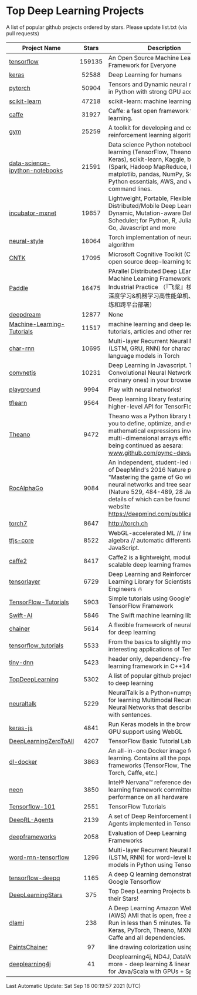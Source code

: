 # Top Deep Learning Projects
A list of popular github projects ordered by stars.
Please update list.txt (via pull requests)

|Project Name| Stars | Description |
| ---------- |:-----:| ----------- |
| [tensorflow](https://github.com/tensorflow/tensorflow) | 159135 | An Open Source Machine Learning Framework for Everyone |
| [keras](https://github.com/keras-team/keras) | 52588 | Deep Learning for humans |
| [pytorch](https://github.com/pytorch/pytorch) | 50904 | Tensors and Dynamic neural networks in Python with strong GPU acceleration |
| [scikit-learn](https://github.com/scikit-learn/scikit-learn) | 47218 | scikit-learn: machine learning in Python |
| [caffe](https://github.com/BVLC/caffe) | 31927 | Caffe: a fast open framework for deep learning. |
| [gym](https://github.com/openai/gym) | 25259 | A toolkit for developing and comparing reinforcement learning algorithms. |
| [data-science-ipython-notebooks](https://github.com/donnemartin/data-science-ipython-notebooks) | 21591 | Data science Python notebooks: Deep learning (TensorFlow, Theano, Caffe, Keras), scikit-learn, Kaggle, big data (Spark, Hadoop MapReduce, HDFS), matplotlib, pandas, NumPy, SciPy, Python essentials, AWS, and various command lines. |
| [incubator-mxnet](https://github.com/apache/incubator-mxnet) | 19657 | Lightweight, Portable, Flexible Distributed/Mobile Deep Learning with Dynamic, Mutation-aware Dataflow Dep Scheduler; for Python, R, Julia, Scala, Go, Javascript and more |
| [neural-style](https://github.com/jcjohnson/neural-style) | 18064 | Torch implementation of neural style algorithm |
| [CNTK](https://github.com/microsoft/CNTK) | 17095 | Microsoft Cognitive Toolkit (CNTK), an open source deep-learning toolkit |
| [Paddle](https://github.com/PaddlePaddle/Paddle) | 16475 | PArallel Distributed Deep LEarning: Machine Learning Framework from Industrial Practice （『飞桨』核心框架，深度学习&机器学习高性能单机、分布式训练和跨平台部署） |
| [deepdream](https://github.com/google/deepdream) | 12877 | None |
| [Machine-Learning-Tutorials](https://github.com/ujjwalkarn/Machine-Learning-Tutorials) | 11517 | machine learning and deep learning tutorials, articles and other resources  |
| [char-rnn](https://github.com/karpathy/char-rnn) | 10695 | Multi-layer Recurrent Neural Networks (LSTM, GRU, RNN) for character-level language models in Torch |
| [convnetjs](https://github.com/karpathy/convnetjs) | 10231 | Deep Learning in Javascript. Train Convolutional Neural Networks (or ordinary ones) in your browser. |
| [playground](https://github.com/tensorflow/playground) | 9994 | Play with neural networks! |
| [tflearn](https://github.com/tflearn/tflearn) | 9564 | Deep learning library featuring a higher-level API for TensorFlow. |
| [Theano](https://github.com/Theano/Theano) | 9472 | Theano was a Python library that allows you to define, optimize, and evaluate mathematical expressions involving multi-dimensional arrays efficiently. It is being continued as aesara: www.github.com/pymc-devs/aesara |
| [RocAlphaGo](https://github.com/Rochester-NRT/RocAlphaGo) | 9084 | An independent, student-led replication of DeepMind's 2016 Nature publication, "Mastering the game of Go with deep neural networks and tree search" (Nature 529, 484-489, 28 Jan 2016), details of which can be found on their website https://deepmind.com/publications.html. |
| [torch7](https://github.com/torch/torch7) | 8647 | http://torch.ch |
| [tfjs-core](https://github.com/tensorflow/tfjs-core) | 8522 | WebGL-accelerated ML // linear algebra // automatic differentiation for JavaScript. |
| [caffe2](https://github.com/facebookarchive/caffe2) | 8417 | Caffe2 is a lightweight, modular, and scalable deep learning framework. |
| [tensorlayer](https://github.com/tensorlayer/tensorlayer) | 6729 | Deep Learning and Reinforcement Learning Library for Scientists and Engineers 🔥 |
| [TensorFlow-Tutorials](https://github.com/nlintz/TensorFlow-Tutorials) | 5903 | Simple tutorials using Google's TensorFlow Framework |
| [Swift-AI](https://github.com/Swift-AI/Swift-AI) | 5846 | The Swift machine learning library. |
| [chainer](https://github.com/chainer/chainer) | 5614 | A flexible framework of neural networks for deep learning |
| [tensorflow_tutorials](https://github.com/pkmital/tensorflow_tutorials) | 5533 | From the basics to slightly more interesting applications of Tensorflow |
| [tiny-dnn](https://github.com/tiny-dnn/tiny-dnn) | 5423 | header only, dependency-free deep learning framework in C++14 |
| [TopDeepLearning](https://github.com/aymericdamien/TopDeepLearning) | 5302 | A list of popular github projects related to deep learning |
| [neuraltalk](https://github.com/karpathy/neuraltalk) | 5229 | NeuralTalk is a Python+numpy project for learning Multimodal Recurrent Neural Networks that describe images with sentences. |
| [keras-js](https://github.com/transcranial/keras-js) | 4841 | Run Keras models in the browser, with GPU support using WebGL |
| [DeepLearningZeroToAll](https://github.com/hunkim/DeepLearningZeroToAll) | 4207 | TensorFlow Basic Tutorial Labs |
| [dl-docker](https://github.com/floydhub/dl-docker) | 3863 | An all-in-one Docker image for deep learning. Contains all the popular DL frameworks (TensorFlow, Theano, Torch, Caffe, etc.) |
| [neon](https://github.com/NervanaSystems/neon) | 3850 | Intel® Nervana™ reference deep learning framework committed to best performance on all hardware |
| [Tensorflow-101](https://github.com/sjchoi86/Tensorflow-101) | 2551 | TensorFlow Tutorials |
| [DeepRL-Agents](https://github.com/awjuliani/DeepRL-Agents) | 2139 | A set of Deep Reinforcement Learning Agents implemented in Tensorflow. |
| [deepframeworks](https://github.com/zer0n/deepframeworks) | 2058 | Evaluation of Deep Learning Frameworks |
| [word-rnn-tensorflow](https://github.com/hunkim/word-rnn-tensorflow) | 1296 | Multi-layer Recurrent Neural Networks (LSTM, RNN) for word-level language models in Python using TensorFlow. |
| [tensorflow-deepq](https://github.com/siemanko/tensorflow-deepq) | 1165 | A deep Q learning demonstration using Google Tensorflow |
| [DeepLearningStars](https://github.com/hunkim/DeepLearningStars) | 375 | Top Deep Learning Projects based on their Stars! |
| [dlami](https://github.com/ritchieng/dlami) | 238 | A Deep Learning Amazon Web Service (AWS) AMI that is open, free and works. Run in less than 5 minutes. TensorFlow, Keras, PyTorch, Theano, MXNet, CNTK, Caffe and all dependencies. |
| [PaintsChainer](https://github.com/taizan/PaintsChainer) | 97 | line drawing colorization using chainer |
| [deeplearning4j](https://github.com/deeplearning4j/deeplearning4j) | 41 | Deeplearning4j, ND4J, DataVec and more - deep learning & linear algebra for Java/Scala with GPUs + Spark |

Last Automatic Update: Sat Sep 18 00:19:57 2021 (UTC)
